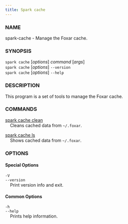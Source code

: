 ```yaml
---
title: Spark cache
---
```


### NAME

spark-cache - Manage the Foxar cache.

### SYNOPSIS

`spark cache` [*options*] _command_ [*args*]  
`spark cache` [*options*] `--version`  
`spark cache` [*options*] `--help`

### DESCRIPTION

This program is a set of tools to manage the Foxar cache.

### COMMANDS

[spark cache clean](./spark-cache-clean.md)  
&nbsp;&nbsp;&nbsp;&nbsp;Cleans cached data from `~/.foxar`.

[spark cache ls](./spark-cache-ls.md)  
&nbsp;&nbsp;&nbsp;&nbsp;Shows cached data from `~/.foxar`.

### OPTIONS

#### Special Options

`-V`  
`--version`  
&nbsp;&nbsp;&nbsp;&nbsp;Print version info and exit.

#### Common Options

`-h`  
`--help`  
&nbsp;&nbsp;&nbsp;&nbsp;Prints help information.
